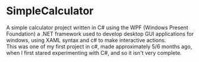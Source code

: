 # SimpleCalculator
A simple calculator project written in C# using the WPF (Windows Present Foundation) a .NET framework used to develop desktop GUI applications for windows, using XAML syntax and c# to make interactive actions. <br /> This was one of my first project in c#, made approximately 5/6 months ago, when I first stared experimenting with C#, and so it isn't very complete.
